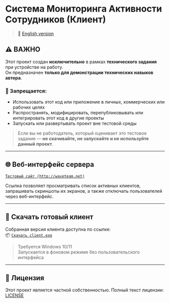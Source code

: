 # Система Мониторинга Активности Сотрудников (Клиент)

> 🔁 [English version](./README.md)

## ⚠️ ВАЖНО

Этот проект создан **исключительно** в рамках **технического задания** при устройстве на работу.  
Он предназначен **только для демонстрации технических навыков автора**.

### 🚫 Запрещается:

- Использовать этот код или приложение в личных, коммерческих или рабочих целях  
- Распространять, модифицировать, перепубликовывать или интегрировать этот код в другие проекты  
- Запускать или развертывать проект вне тестовой среды

> Если вы не работодатель, который оценивает это тестовое задание — **не скачивайте, не запускайте и не используйте данный проект**.

---

## 🌐 Веб-интерфейс сервера

[`Тестовый сайт (http://waveteam.net)`](http://waveteam.net)

Ссылка позволяет просматривать список активных клиентов, запрашивать скриншоты их экранов, а также отключать пользователей через веб-интерфейс.

---

## 💾 Скачать готовый клиент

Собранная версия клиента доступна по ссылке:  
📦 [`Скачать client.exe`](https://github.com/eelus1ve/Employee-Monitor/releases/latest)

> Требуется Windows 10/11  
> Запускается в фоновом режиме без пользовательского интерфейса

---

## 📄 Лицензия

Этот проект является частной собственностью. Полный текст лицензии: [LICENSE](./LICENSE)
